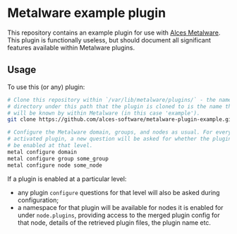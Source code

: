 
# Metalware example plugin

This repository contains an example plugin for use with [Alces
Metalware](https://github.com/alces-software/metalware). This plugin is
functionally useless, but should document all significant features available
within Metalware plugins.

## Usage

To use this (or any) plugin:

```bash
# Clone this repository within `/var/lib/metalware/plugins/` - the name of the
# directory under this path that the plugin is cloned to is the name the plugin
# will be known by within Metalware (in this case 'example').
git clone https://github.com/alces-software/metalware-plugin-example.git /var/lib/metalware/plugins/example

# Configure the Metalware domain, groups, and nodes as usual. For every
# activated plugin, a new question will be asked for whether the plugin should
# be enabled at that level.
metal configure domain
metal configure group some_group
metal configure node some_node
```

If a plugin is enabled at a particular level:
- any plugin `configure` questions for that level will also be asked during
  configuration;
- a namespace for that plugin will be available for nodes it is enabled for
  under `node.plugins`, providing access to the merged plugin config for that
  node, details of the retrieved plugin files, the plugin name etc.
